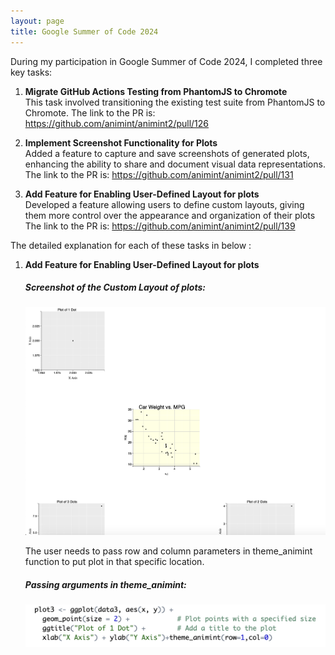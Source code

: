 ```yaml
---
layout: page
title: Google Summer of Code 2024
---
```



During my participation in Google Summer of Code 2024, I completed three key tasks:

1. **Migrate GitHub Actions Testing from PhantomJS to Chromote**  
   This task involved transitioning the existing test suite from PhantomJS to Chromote.
   The link to the PR is: https://github.com/animint/animint2/pull/126

2. **Implement Screenshot Functionality for Plots**  
   Added a feature to capture and save screenshots of generated plots, enhancing the ability to share and document visual data representations.
    The link to the PR is: https://github.com/animint/animint2/pull/131

4. **Add Feature for Enabling User-Defined Layout for plots**  
   Developed a feature allowing users to define custom layouts, giving them more control over the appearance and organization of their plots
   The link to the PR is: https://github.com/animint/animint2/pull/139

The detailed explanation for each of these tasks in below :

1. **Add Feature for Enabling User-Defined Layout for plots**
   ##### Screenshot of the Custom Layout of plots:
   ![Custom Layout HTML Table](images/custom_layout_html_table.png)

   The user needs to pass row and column parameters in theme_animint function to put plot in that specific location.

   ##### Passing arguments in theme_animint:
   ![theme_animint arugments](images/theme_animint.png)
   
